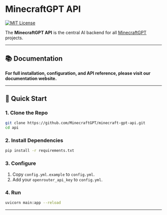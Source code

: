 # MinecraftGPT API

[![MIT License](https://img.shields.io/badge/License-MIT-green.svg)](LICENSE)

The **MinecraftGPT API** is the central AI backend for all [MinecraftGPT](https://github.com/MinecraftGPT) projects.

---

## 📚 Documentation

**For full installation, configuration, and API reference, please visit our documentation website.**

---

## 🚀 Quick Start

### 1. Clone the Repo
```bash
git clone https://github.com/MinecraftGPT/minecraft-gpt-api.git
cd api
```

### 2. Install Dependencies
```bash
pip install -r requirements.txt
```

### 3. Configure
1.  Copy `config.yml.example` to `config.yml`.
2.  Add your `openrouter_api_key` to `config.yml`.

### 4. Run
```bash
uvicorn main:app --reload
```

---
